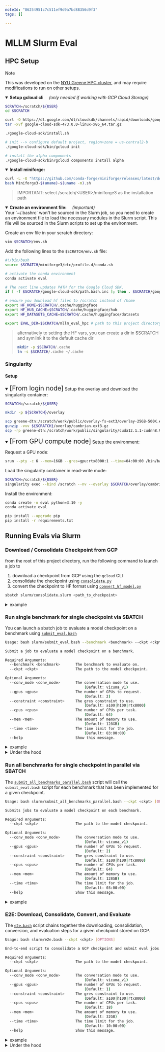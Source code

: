 ```yaml
---
noteId: "86254951c7c511ef9d9a7bd88356d9f3"
tags: []

---
```


# MLLM Slurm Eval

## HPC Setup

> [!NOTE]
> This was developed on the <a href="https://sites.google.com/nyu.edu/nyu-hpc/hpc-systems/greene" target="_blank">NYU Greene HPC cluster</a>, and may require modifications to run on other setups.

<details open>
<summary><b>Setup gcloud cli</b> <span style="padding-left: 1em;"\> <i>(only needed if working with GCP Cloud Storage)</i></summary>

```bash
SCRATCH=/scratch/${USER}
cd $SCRATCH

curl -O https://dl.google.com/dl/cloudsdk/channels/rapid/downloads/google-cloud-sdk-473.0.0-linux-x86_64.tar.gz
tar -xvf google-cloud-sdk-473.0.0-linux-x86_64.tar.gz

./google-cloud-sdk/install.sh

# init --> configure default project, region+zone = us-central2-b
./google-cloud-sdk/bin/gcloud init

# install the alpha components
./google-cloud-sdk/bin/gcloud components install alpha
```

</details>

<details open>
<summary><b>Install miniforge:</b></summary>

```bash
curl -L -O "https://github.com/conda-forge/miniforge/releases/latest/download/Miniforge3-$(uname)-$(uname -m).sh"
bash Miniforge3-$(uname)-$(uname -m).sh
```

> IMPORTANT: select /scratch/\<USER\>/miniforge3 as the installation path

</details>

<details open>
<summary><b>Create an environment file:</b> <span style="padding-left: 1em;"\> <i>(important)</i></summary>
Your `~/.bashrc` won't be sourced in the Slurm job, so you need to create an environment file to load the necessary modules in the Slurm script. This file will be sourced in the Slurm scripts to set up the environment.


Create an env file in your scratch directory:
```bash
vim $SCRATCH/env.sh
```

Add the following lines to the `$SCRATCH/env.sh` file:
```bash
#!/bin/bash
source $SCRATCH/miniforge3/etc/profile.d/conda.sh

# activate the conda environment
conda activate eval

# The next line updates PATH for the Google Cloud SDK.
if [ -f $SCRATCH/google-cloud-sdk/path.bash.inc ]; then . $SCRATCH/google-cloud-sdk/path.bash.inc; fi

# ensure you download hf files to /scratch instead of /home
export HF_HOME=$SCRATCH/.cache/huggingface
export HF_HUB_CACHE=$SCRATCH/.cache/huggingface/hub
export HF_DATASETS_CACHE=$SCRATCH/.cache/huggingface/datasets

export EVAL_DIR=$SCRATCH/mllm_eval_hpc # path to this project directory
```

> alternatively to setting the HF vars, you can create a dir in $SCRATCH and symlink it to the default cache dir
> ```bash
> mkdir -p $SCRATCH/.cache
> ln -s $SCRATCH/.cache ~/.cache
> ```


### Singularity

#### Setup

<details open>
<summary><span style="font-size: 1.5em;">[From login node]</span> Setup the overlay and download the singularity container:</summary>

```bash
SCRATCH=/scratch/${USER}

mkdir -p ${SCRATCH}/overlay

scp greene-dtn:/scratch/work/public/overlay-fs-ext3/overlay-25GB-500K.ext3.gz ${SCRATCH}/overlay/cambrian.ext3.gz
gunzip -vvv ${SCRATCH}/overlay/cambrian.ext3.gz
scp -rp greene-dtn:/scratch/work/public/singularity/cuda12.1.1-cudnn8.9.0-devel-ubuntu22.04.2.sif ${SCRATCH}/overlay/cuda12.1.1-cudnn8.9.0-devel-ubuntu22.04.2.sif
```

</details>

<details open>
<summary><span style="font-size: 1.5em;">[From GPU compute node]</span> Setup the environment:</summary>

Request a GPU node:

```bash
srun --pty -c 6 --mem=16GB --gres=gpu:rtx8000:1 --time=04:00:00 /bin/bash
```

Load the singularity container in read-write mode:

```bash
SCRATCH=/scratch/${USER}
singularity exec --bind /scratch --nv --overlay $SCRATCH/overlay/cambrian.ext3:rw $SCRATCH/overlay/cuda12.1.1-cudnn8.9.0-devel-ubuntu22.04.2.sif /bin/bash
```

Install the environment:

```bash
conda create -n eval python=3.10 -y
conda activate eval

pip install --upgrade pip
pip install -r requirements.txt
```

</details>
</details>


## Running Evals via Slurm

### Download / Consolidate Checkpoint from GCP

from the root of this project directory, run the following command to launch a job to 
1. download a checkpoint from GCP using the `gcloud` CLI
2. consolidate the checkpoint using [`consolidate.py`](scripts/consolidate.py)
3. convert the checkpoint to HF format using [`convert_hf_model.py`](scripts/convert_hf_model.py)
```bash
sbatch slurm/consolidate.slurm <path_to_checkpoint>
```

<details>
<summary>example</summary>

```bash
sbatch slurm/consolidate.slurm gs://us-central2-storage/cambrian/checkpoints/TPU-llava-v1.5-7b-finetune-6993k
```

This will save the consolidated checkpoint to `$SCRATCH/cambrian-TPU-llava-v1.5-7b-finetune-6993k`
> Note: an extra "cambrian-" prefix is added to the checkpoint name if it is not already present to ensure the checkpoint can be loaded properly with the `cambrian` code
</details>

### Run single benchmark for single checkpoint via SBATCH
You can launch a sbatch job to evaluate a model checkpoint on a benchmark using [`submit_eval.bash`](slurm/submit_eval.bash)
```bash
Usage: bash slurm/submit_eval.bash --benchmark <benchmark> --ckpt <ckpt> [OPTIONS]

Submit a job to evaluate a model checkpoint on a benchmark.

Required Arguments:
  --benchmark <benchmark>       The benchmark to evaluate on.
  --ckpt <ckpt>                 The path to the model checkpoint.

Optional Arguments:
  --conv_mode <conv_mode>       The conversation mode to use.
                                    (Default: vicuna_v1)
  --gpus <gpus>                 The number of GPUs to request.
                                    (Default: 2)
  --constraint <constraint>     The gres constraint to use.
                                    (Default: a100|h100|rtx8000)
  --cpus <cpus>                 The number of CPUs per task.
                                    (Default: 64)
  --mem <mem>                   The amount of memory to use.
                                    (Default: 128GB)
  --time <time>                 The time limit for the job.
                                    (Default: 03:00:00)
  --help                        Show this message.
```

<details>
<summary>example</summary>

```bash
bash slurm/submit_eval.bash --ckpt $SCRATCH/checkpoints/llava-yi-finetune-6993k/ --conv_mode chatml_direct --constraint "a100|h100" --gpus 2 --benchmark mmmu
```
</details>


<details>
<summary>Under the hood</summary>

The [`submit_eval.bash`](slurm/submit_eval.bash) script does the following:

1. Parses the command-line arguments and validates them.
2. Determines the appropriate Slurm script to use for the evaluation.
3. Constructs the Slurm command to submit the evaluation job.
4. Submits the evaluation job to the Slurm job scheduler.

The Slurm script sets up the environment, loads the necessary modules, and runs the [`run_benchmark.sh`](scripts/run_benchmark.sh) script with the provided arguments. See [`eval_benchmark.slurm`](slurm/eval_benchmark.slurm) for more details.

The [`run_benchmark.sh`](scripts/run_benchmark.sh) script does the following:

1. Parses the command-line arguments.
2. Validates the benchmark directory and required scripts.
3. Handles the distribution of the evaluation workload across multiple GPUs using chunking.
4. Runs the evaluation script for each chunk in parallel.
5. Combines the results from all the chunks into a single answers file.
6. Runs the testing script on the combined answers file to compute the evaluation metrics.

</details>

### Run all benchmarks for single checkpoint in parallel via SBATCH
The [`submit_all_benchmarks_parallel.bash`](slurm/submit_all_benchmarks_parallel.bash) script will call the `submit_eval.bash` script for each benchmark that has been implemented for a given checkpoint.
```bash
Usage: bash slurm/submit_all_benchmarks_parallel.bash --ckpt <ckpt> [OPTIONS]

Submits jobs to evaluate a model checkpoint on each benchmark.

Required Arguments:
  --ckpt <ckpt>                 The path to the model checkpoint.

Optional Arguments:
  --conv_mode <conv_mode>       The conversation mode to use.
                                    (Default: vicuna_v1)
  --gpus <gpus>                 The number of GPUs to request.
                                    (Default: 2)
  --constraint <constraint>     The gres constraint to use.
                                    (Default: a100|h100|rtx8000)
  --cpus <cpus>                 The number of CPUs per task.
                                    (Default: 64)
  --mem <mem>                   The amount of memory to use.
                                    (Default: 128GB)
  --time <time>                 The time limit for the job.
                                    (Default: 03:00:00)
  --help                        Show this message.
```

<details>
<summary>example</summary>

```bash
bash slurm/submit_all_benchmarks_parallel.bash --ckpt $SCRATCH/checkpoints/llava-TPU-llava-v1.5-7b-finetune-6993k
```

or using the [`nyu-visionx/cambrian-8b`](https://huggingface.co/nyu-visionx/cambrian-8b) HF model:

```bash
bash slurm/submit_all_benchmarks_parallel.bash --ckpt nyu-visionx/cambrian-8b
```

</details>

### E2E: Download, Consolidate, Convert, and Evaluate
The [`e2e.bash`](slurm/e2e.bash) script chains together the downloading, consolidation, conversion, and evaluation steps for a given checkpoint stored on GCP.

```bash
Usage: bash slurm/e2e.bash --ckpt <ckpt> [OPTIONS]

End-to-end script to consolidate a GCP checkpoint and submit eval jobs.

Required Arguments:
  --ckpt <ckpt>                 The path to the model checkpoint.

Optional Arguments:
  --conv_mode <conv_mode>       The conversation mode to use.
                                    (Default: vicuna_v1)
  --gpus <gpus>                 The number of GPUs to request.
                                    (Default: 1)
  --constraint <constraint>     The gres constraint to use.
                                    (Default: a100|h100|rtx8000)
  --cpus <cpus>                 The number of CPUs per task.
                                    (Default: 18)
  --mem <mem>                   The amount of memory to use.
                                    (Default: 32GB)
  --time <time>                 The time limit for the job.
                                    (Default: 10:00:00)
  --help                        Show this message.
```

<details>
<summary>example</summary>

```bash
bash slurm/e2e.bash --ckpt gs://us-central2-storage/cambrian/checkpoints/TPU-llava-v1.5-7b-finetune-6993k
```
</details>

<details>
<summary>Under the hood</summary>

The [`e2e.bash`](slurm/e2e.bash) script performs the following steps:

1. **Consolidation Job Submission**:
   - Submits a Slurm job using `slurm/consolidate.slurm` to:
        1. Download the checkpoint from GCP Cloud Storage.
        2. Consolidate the checkpoint using `scripts/consolidate.py`.
        3. Convert the checkpoint to HuggingFace format using `scripts/convert_hf_model.py`.
   - Captures the job ID of the consolidation job.

2. **Checkpoint Path Processing**:
   - Extracts the checkpoint name from the GCP path.
   - Prepends "cambrian-" to the checkpoint name if not already present.
   - Constructs the full local path where the consolidated checkpoint will be saved.

3. **Evaluation Jobs Submission**:
   - Calls `slurm/submit_all_benchmarks_parallel.bash` to submit evaluation jobs for all implemented benchmarks.
   - Passes along all relevant parameters (checkpoint path, conversation mode, Slurm job settings).
   - Sets up a dependency on the consolidation job, ensuring evaluations only start after consolidation is complete.

This end-to-end process automates the entire workflow from downloading a checkpoint from GCP to running all benchmark evaluations, making it easy to evaluate new checkpoints with a single command.

</details>
